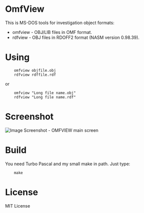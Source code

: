 # OmfView

This is MS-DOS tools for investigation object formats:

* omfview - OBJ/LIB files in OMF format.
* rdfview - OBJ files in RDOFF2 format (NASM version 0.98.39).

# Using

        omfview objfile.obj
        rdfview rdffile.rdf

or

        omfview "Long file name.obj"
        rdfview "Long file name.rdf"

# Screenshot

![Image Screenshot - OMFVIEW main screen](https://github.com/DosWorld/omfview/raw/main/OMFVIEW.PNG)

# Build

You need Turbo Pascal and my small make in path.
Just type:

        make

# License

MIT License


